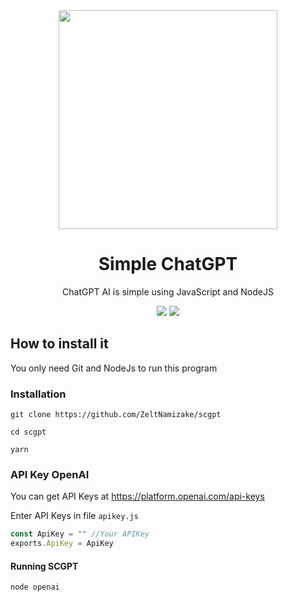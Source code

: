 <div align="center">
  <img src="https://telegra.ph/file/9f444f08ce7ecd1d8c655.jpg" width="350">
  
# Simple ChatGPT
ChatGPT AI is simple using JavaScript and NodeJS
<p>
<img src="https://img.shields.io/badge/JAVASCRIPT-F7DF1E?style=for-the-badge&logo=javascript&logoColor=Yellow&labelColor=black">
<img src="https://img.shields.io/badge/NodeJS-339933?style=for-the-badge&logo=node.js&logoColor=Yellow&labelColor=black">
</p>
</div>

## How to install it
You only need Git and NodeJs to run this program

### Installation

`git clone https://github.com/ZeltNamizake/scgpt`

`cd scgpt`

`yarn`

### API Key OpenAI
You can get API Keys at https://platform.openai.com/api-keys

Enter API Keys in file  `apikey.js`
```javascript
const ApiKey = "" //Your APIKey
exports.ApiKey = ApiKey
```
#### Running SCGPT
`node openai`

